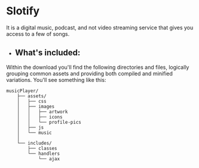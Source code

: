 # Slotify
It is a digital music, podcast, and not video streaming service that gives you access to a few of songs.

- ## What's included: 

Within the download you'll find the following directories and files, logically 
grouping common assets and providing both compiled and minified variations. You'll see 
something like this:

```text
musicPlayer/
    ├── assets/
    │   ├── css
    │   ├── images
    │   │   ├── artwork
    │   │   ├── icons
    │   │   └── profile-pics
    │   ├── js
    │   └── music
    │   
    └── includes/
        ├── classes
        └── handlers
            └── ajax
```